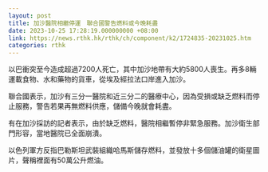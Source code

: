 ```yaml
---
layout: post
title: 加沙醫院相繼停運　聯合國警告燃料或今晚耗盡
date: 2023-10-25 17:28:19.000000000 +08:00
link: https://news.rthk.hk/rthk/ch/component/k2/1724835-20231025.htm
categories: rthk
---
```


以巴衝突至今造成超過7200人死亡，其中加沙地帶有大約5800人喪生。再多8輛運載食物、水和藥物的貨車，從埃及經拉法口岸進入加沙。

聯合國表示，加沙有三分一醫院和近三分二的醫療中心，因為受損或缺乏燃料而停止服務，警告若果再無燃料供應，儲備今晚就會耗盡。

有在加沙採訪的記者表示，由於缺乏燃料，醫院相繼暫停非緊急服務。加沙衛生部門形容，當地醫院已全面崩潰。

以色列軍方反指巴勒斯坦武裝組織哈馬斯儲存燃料，並發放十多個儲油罐的衛星圖片，聲稱裡面有50萬公升燃油。
